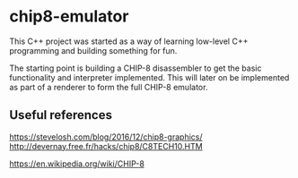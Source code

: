# chip8-emulator

This C++ project was started as a way of learning low-level C++ programming and building something for fun. 

The starting point is building a CHIP-8 disassembler to get the basic functionality and interpreter implemented. This will later on be implemented as part of a renderer to form the full CHIP-8 emulator.


## Useful references

https://stevelosh.com/blog/2016/12/chip8-graphics/
http://devernay.free.fr/hacks/chip8/C8TECH10.HTM

https://en.wikipedia.org/wiki/CHIP-8
